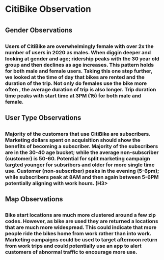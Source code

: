 <H1> CitiBike Observation <H1>

<H2> Gender Observations <H2>
<H3> Users of CitiBike are overwhelmingly female with over 2x the number of users in 2020 as males.  When diggin deeper and looking at gender and age; ridership peaks with the 30 year old group and then declines as age increases.  This pattern holds for both male and female users.  Taking this one step further, we looked at the time of day that bikes are rented and the duration of the trip.  Not only do females use the bike more often , the average duration of trip is also longer.  Trip duration time peaks with start time at 3PM (15) for both male and female. <H3>

<H2> User Type Observations <H2>
<H3> Majority of the customers that use CitiBike are subscribers.  Marketing dollars spent on acquisition should show the benefits of becoming a subscriber.  Majority of the subscribers are in the 30-40 age bucket; while the average non-subscriber (customer) is 50-60.  Potential for split marketing campaign targted younger for subsribers and older for more single time use.  Customer (non-subscriber) peaks in the evening (5-6pm); while subscribers peak at 8AM and then again between 5-6PM potentially aligning with work hours. (H3>

<H2> Map Observations <H2>
<H3> Bike start locations are much more clustered around a few zip codes.  However, as bike are used they are returned a locations that are much more widespread.  This could indicate that more people ride the bikes home from work rather than into work.  Marketing campaigns could be used to target afternoon return from work trips and could potentially use an app to alert customers of abnormal traffic to encourage more use. <H3>

